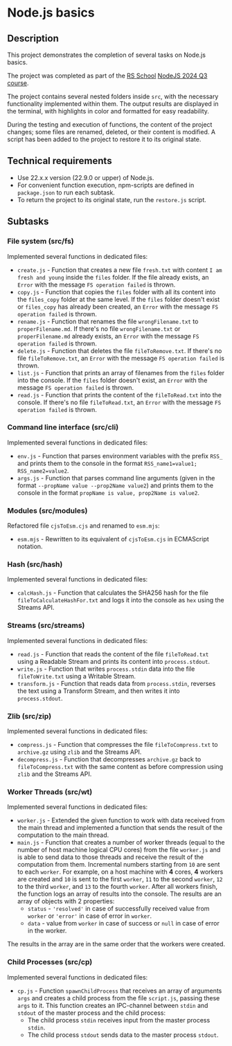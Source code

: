 # Node.js basics

## Description

This project demonstrates the completion of several tasks on Node.js basics.

The project was completed as part of the [RS School](https://rs.school/) [NodeJS 2024 Q3 course](https://github.com/AlreadyBored/nodejs-assignments/blob/main/assignments/nodejs-basics/assignment.md).

The project contains several nested folders inside `src`, with the necessary functionality implemented within them.
The output results are displayed in the terminal, with highlights in color and formatted for easy readability.

During the testing and execution of functions, the content of the project changes; some files are renamed, deleted, or their content is modified. A script has been added to the project to restore it to its original state.

## Technical requirements

- Use 22.x.x version (22.9.0 or upper) of Node.js.
- For convenient function execution, npm-scripts are defined in `package.json` to run each subtask.
- To return the project to its original state, run the `restore.js` script.

## Subtasks

### File system (src/fs)

Implemented several functions in dedicated files:
- `create.js` - Function that creates a new file `fresh.txt` with content `I am fresh and young` inside the `files` folder. If the file already exists, an `Error` with the message `FS operation failed` is thrown.
- `copy.js` - Function that copies the `files` folder with all its content into the `files_copy` folder at the same level. If the `files` folder doesn't exist or `files_copy` has already been created, an `Error` with the message `FS operation failed` is thrown.
- `rename.js` - Function that renames the file `wrongFilename.txt` to `properFilename.md`. If there's no file `wrongFilename.txt` or `properFilename.md` already exists, an `Error` with the message `FS operation failed` is thrown.
- `delete.js` - Function that deletes the file `fileToRemove.txt`. If there's no file `fileToRemove.txt`, an `Error` with the message `FS operation failed` is thrown.
- `list.js` - Function that prints an array of filenames from the `files` folder into the console. If the `files` folder doesn't exist, an `Error` with the message `FS operation failed` is thrown.
- `read.js` - Function that prints the content of the `fileToRead.txt` into the console. If there's no file `fileToRead.txt`, an `Error` with the message `FS operation failed` is thrown.

### Command line interface (src/cli)

Implemented several functions in dedicated files:

- `env.js` - Function that parses environment variables with the prefix `RSS_` and prints them to the console in the format `RSS_name1=value1; RSS_name2=value2`.
- `args.js` - Function that parses command line arguments (given in the format `--propName value --prop2Name value2`) and prints them to the console in the format `propName is value, prop2Name is value2`.

### Modules (src/modules)

Refactored file `cjsToEsm.cjs` and renamed to `esm.mjs`:

- `esm.mjs` - Rewritten to its equivalent of `cjsToEsm.cjs` in ECMAScript notation.

### Hash (src/hash)

Implemented several functions in dedicated files:

- `calcHash.js` - Function that calculates the SHA256 hash for the file `fileToCalculateHashFor.txt` and logs it into the console as `hex` using the Streams API.

### Streams (src/streams)

Implemented several functions in dedicated files:

- `read.js` - Function that reads the content of the file `fileToRead.txt` using a Readable Stream and prints its content into `process.stdout`.
- `write.js` - Function that writes `process.stdin` data into the file `fileToWrite.txt` using a Writable Stream.
- `transform.js` - Function that reads data from `process.stdin`, reverses the text using a Transform Stream, and then writes it into `process.stdout`.

### Zlib (src/zip)

Implemented several functions in dedicated files:

- `compress.js` - Function that compresses the file `fileToCompress.txt` to `archive.gz` using `zlib` and the Streams API.
- `decompress.js` - Function that decompresses `archive.gz` back to `fileToCompress.txt` with the same content as before compression using `zlib` and the Streams API.

### Worker Threads (src/wt)

Implemented several functions in dedicated files:

- `worker.js` - Extended the given function to work with data received from the main thread and implemented a function that sends the result of the computation to the main thread.
- `main.js` - Function that creates a number of worker threads (equal to the number of host machine logical CPU cores) from the file `worker.js` and is able to send data to those threads and receive the result of the computation from them. Incremental numbers starting from `10` are sent to each `worker`. For example, on a host machine with **4** cores, **4** workers are created and `10` is sent to the first `worker`, `11` to the second `worker`, `12` to the third `worker`, and `13` to the fourth `worker`. After all workers finish, the function logs an array of results into the console. The results are an array of objects with 2 properties:
    - `status` - `'resolved'` in case of successfully received value from `worker` or `'error'` in case of error in `worker`.
    - `data` - value from `worker` in case of success or `null` in case of error in the worker.

The results in the array are in the same order that the workers were created.

### Child Processes (src/cp)

Implemented several functions in dedicated files:

- `cp.js` - Function `spawnChildProcess` that receives an array of arguments `args` and creates a child process from the file `script.js`, passing these `args` to it. This function creates an IPC-channel between `stdin` and `stdout` of the master process and the child process:
    - The child process `stdin` receives input from the master process `stdin`.
    - The child process `stdout` sends data to the master process `stdout`.

